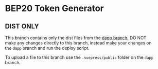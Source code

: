 # BEP20 Token Generator

## DIST ONLY
This branch contains only the dist files from the [dapp branch](https://github.com/tokengenerate/bep20-generator/tree/dapp), DO NOT make any changes directly to this branch, instead make your changes on the `dapp` branch and run the deploy script.

To upload a file to this branch use the `.vuepress/public` folder on the `dapp` branch.
